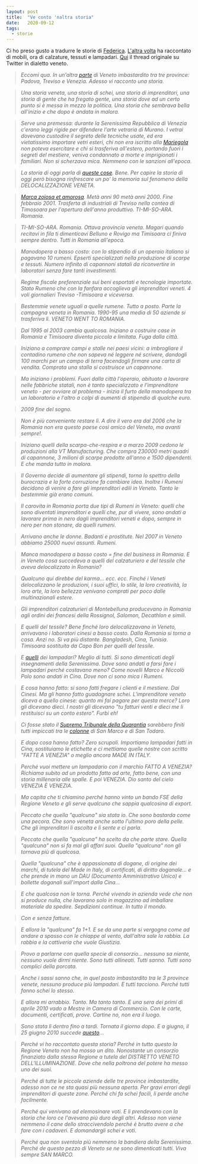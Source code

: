 ```yaml
---
layout: post
title:  "Ve conto 'naltra storia"
date:   2020-09-12
tags:
  - storie
---
```


Ci ho preso gusto a tradurre le storie di [Federica](https://twitter.com/Lavvelenata). [L'altra volta](https://dataporn.me/2020/09/07/Ve-conto-na-storia.html) ha raccontato di mobili, ora di calzature, tessuti e lampadari. [Qui](https://twitter.com/Lavvelenata/status/1304717245369720832?s=20) il thread originale su Twitter in dialetto veneto.

> *Eccomi qua. In un'altra [parte](https://twitter.com/Lavvelenata/status/1304717245369720832?s=20) di Veneto imbastardito tra tre province: Padova, Treviso e Venezia. Adesso vi racconto una storia.*

> *Una storia veneta, una storia di schei, una storia di imprenditori, una storia di gente che ha fregato gente, una storia dove ad un certo punto si è messa in mezzo la politica. Una storia che sembrava bella all'inizio e che dopo è andata in malora.*

> *Serve una premessa: durante la Serenissima Repubblica di Venezia c'erano leggi rigide per difendere l'arte vetraria di Murano. I vetrai dovevano custodire il segreto delle tecniche usate, ed era vietatissimo importare vetri esteri, chi non era iscritto alla [Mariegola](https://museovetro.visitmuve.it/it/il-museo/sede/origini-arte-vetro-veneziano/) non poteva esercitare e chi si trasferiva all'estero, portando fuori i segreti del mestiere, veniva condannato a morte e imprigionati i familiari. Non si scherzava mica. Nemmeno con le sanzioni all'epoca.*

> *La storia di oggi parla di [queste cose](https://twitter.com/Lavvelenata/status/1304719196962648069?s=20). Bene. Per capire la storia di oggi però bisogna rinfrescare un po' la memoria sul fenomeno della DELOCALIZZAZIONE VENETA.*

> *[Marca zoiosa et amorosa](https://it.wikipedia.org/wiki/Marca_Trevigiana#:~:text=Marca%20Trevigiana%20%C3%A8%20un'espressione,attorno%20alla%20citt%C3%A0%20di%20Treviso.). Metà anni 90 metà anni 2000. Fine febbraio 2001. Trasferta di industriali di Treviso nella contea di Timosoara per l'apertura dell'anno produttivo. TI-MI-SO-ARA. Romania.*

> *TI-MI-SO-ARA. Romania. Ottava provincia veneta. Magari quando recitavi in fila ti dimenticavi Belluno e Rovigo ma Timisoara ci finiva sempre dentro. Tutti in Romania all'epoca.*

> *Manodopera a basso costo: con lo stipendio di un operaio italiano si pagavano 10 rumeni. Epserti specializzati nella produzione di scarpe e tessuti. Numero infinito di capannoni statali da riconvertire in laboratori senza fare tanti investimenti.*

> *Regime fiscale preferenziale sui beni esportati e tecnologie importate. Stato Rumeno che con la fanfara accoglieva gli imprenditori veneti. 4 voli giornalieri Treviso -Timisoara e viceversa.*

> *Bestemmie venete uguali a quelle rumene. Tutto a posto. Parte la campagna veneta in Romania. 1990-95 una media di 50 aziende si trasferiva lì. VENETO WENT TO ROMANIA.*

> *Dal 1995 al 2003 cambia qualcosa. Iniziano a costruire case in Romania e Timisoara diventa piccola e limitata. Fuga dalla città.*

> *Iniziano a comprare campi e stalle nei paesi vicini: a imbrogliare il contadino rumeno che non sapeva né leggere né scrivere, dandogli 100 marchi per un campo di terra facendogli firmare una carta di vendita. Comprata una stalla si costruisce un capannone.*

> *Ma iniziano i problemi. Fuori dalla città l'operaio, abituato a lavorare nelle fabbriche statali, non è tanto specializzato e l'imprenditore veneto - per ovviare al problema - inizia il furto della manodopera tra un laboratorio e l'altro a colpi di aumenti di stipendio di qualche euro.*

> *2009 fine del sogno.*

> *Non è più conveniente restare lì. A dire il vero era dal 2006 che la Romania non era questo paese così amico del Veneto, ma avanti sempre!.*

> *Iniziano quelli della scarpa-che-respira e a marzo 2009 cedono le produzioni alla VT Manufacturing. Che compra 230000 metri quadri di capannone, 3 milioni di scarpe prodotte all'anno e 1500 dipendenti. E che manda tutto in malora.*

> *Il Governo decide di aumentare gli stipendi, torna lo spettro della burocrazia e la forte corruzione fa cambiare idea. Inoltre i Rumeni decidono di venire a fare gli imprenditori edili in Veneto. Tanto le bestemmie già erano comuni.*

> *Il carovita in Romania porta due tipi di Rumeni in Veneto: quelli che sono diventati imprenditori e quelli che, pur di vivere, sono andati a lavorare prima in nero dagli imprenditori veneti e dopo, sempre in nero per non stonare, da quelli rumeni.*

> *Arrivano anche le donne. Badanti e prostitute. Nel 2007 in Veneto abbiamo 25000 nuovi assunti. Rumeni.*

> *Manca manodopera a basso costo = fine del business in Romania. E in Veneto cosa succedeva a quelli del calzaturiero e del tessile che aveva delocalizzato in Romania?*

> *Qualcuno qui direbbe del karma... ecc. ecc. Finché i Veneti delocalizzano le produzioni, i suoi uffici, lo stile, la loro creatività, la loro arte, la loro bellezza venivano comprati per poco dalle multinazionali estere.*

> *Gli imprenditori calzaturieri di Montebelluna producevano in Romania agli ordini dei francesi della Rossignol, Salomon, Decathlon e simili.*

> *E quelli del tessile? Bene finché loro delocalizzavano in Veneto, arrivavano i laboratori cinesi a basso costo. Dalla Romania si torna a casa. Anzi no. Si va più distante. Bangladesh, Cina, Tunisia. Timisoara sostituita da Capo Bon per quelli del tessile.*

> *E [quelli](https://twitter.com/Lavvelenata/status/1304723341194997760?s=20) dei lampadari? Meglio di tutti. Si sono dimenticati degli insegnamenti della Serenissima. Dove sono andati a farsi fare i lampadari perché costavano meno? Come novelli Marco e Niccolò Polo sono andati in Cina. Dove non ci sono mica i Rumeni.*

> *E cosa hanno fatto: si sono fatti fregare i clienti e il mestiere. Dai Cinesi. Ma gli hanno fatto guadagnare schei. L'imprenditore veneto diceva a quello cinese: quanto mi fai pagare per questa merce? Loro gli dicevano dieci. I nostri gli dicevano "tu fatturi venti e dieci me li restituisci su un conto estero". Furbi eh!*

> *Ci fosse stato il [Supremo Tribunale della Quarantia](https://it.wikipedia.org/wiki/Quarantia) sarebbero finiti tutti impiccati tra le [colonne](https://it.wikipedia.org/wiki/Colonne_di_San_Marco_e_San_Todaro) di San Marco e di San Todaro.*

> *E dopo cosa hanno fatto? Zero scrupoli. Importiamo lampadari fatti in Cina, sostituiamo le etichette e ci mettiamo quelle nostre con scritto "FATTE A VENEZIA" o meglio ancora MADE IN ITALY.*

> *Perché vuoi mettere un lampadario con il marchio FATTO A VENEZIA? Richiama subito ad un prodotto fatto ad arte, fatto bene, con una storia millenaria alle spalle. E poi VENEZIA. Dio santo del cielo VENEZIA È VENEZIA.*

> *Ma capita che ti chiamino perché hanno vinto un bando FSE della Regione Veneto e gli serve qualcuno che sappia qualcosina di export.*

> *Peccato che quella "qualcuna" sia stata io. Che sono bastarda come una pecora. Che sono veneta anche sotto l'ultimo poro della pelle. Che gli imprenditori li ascolta e li sente e ci parla.*

> *Peccato che quella "qualcuna" ha scelto da che parte stare. Quella "qualcuna" non si fa mai gli affari suoi. Quella "qualcuna" non gli tornava più di qualcosa.*

> *Quella "qualcuna" che è appassionata di dogane, di origine dei marchi, di tutela del Made in Italy, di certificati, di diritto doganale... e che prende in mano un DAU (Documento Amministrativo Unico) e bollette doganali sull'import dalla Cina...*

> *E che qualcosa non le torna. Perché vivendo in azienda vede che non si produce nulla, che lavorano solo in magazzino ad imballare materiale da spedire. Sepdizioni continue. In tutto il mondo.*

> *Con e senza fatture.*

> *E allora la "qualcuna" fa 1+1. E se da una parte si vergogna come ad andare a spasso con le chiappe al vento, dall'altra sale la rabbia. La rabbia e la cattiveria che vuole Giustizia.*

> *Provo a parlarne con quella specie di consorzio... nessuno sa niente, nessuno vuole dirmi niente. Sono tutti allineati. Tutti sanno. Tutti sono complici della porcata.*

> *Anche i sassi sanno che, in quel posto imbastardito tra le 3 province venete, nessuno produce più lampadari. E tutti tacciono. Perché tutti fanno schei lo stesso.*

> *E allora mi arrabbio. Tanto. Ma tanto tanto. E una sera dei primi di aprile 2010 vado a Mestre in Camera di Commercio. Con le carte, documenti, certificati, prove. Cartine no, non era il luogo.*

> *Sono stata lì dentro fino a tardi. Tornata il giorno dopo. E a giugno, il 25 giugno 2010 succede [questo](https://nuovavenezia.gelocal.it/regione/2010/06/25/news/vetri-di-murano-made-in-china-sequestrati-11-milioni-di-articoli-1.1340891)...*

> *Perché vi ho raccontato questa storia? Perché in tutto questo la Regione Veneto non ha mosso un dito. Nonostante un consorzio finanziato dalla stessa Regione a tutela del DISTRETTO VENETO DELL'ILLUMINAZIONE. Dove che nella poltrona del potere ha messo uno dei suoi.*

> *Perché di tutte le piccole aziende delle tre province imbastardite, adesso non ce ne sta quasi più nessuna aperta. Per gravi errori degli imprenditori di queste zone. Perché chi fa schei facili, li perde anche facilmente.*

> *Perché qui venivano ad elemosinare voti. E li prendevano con la storia che loro ce l'avevano più duro degli altri. Adesso non viene nemmeno il cane dello straccivendolo perché è brutto avere a che fare con i cadaveri. E domandargli schei e voti.*

> *Perché qua non sventola più nemmeno la bandiera della Serenissima. Perché de questo pezzo di Veneto se ne sono dimenticati tutti. Viva sempre SAN MARCO.*

 
